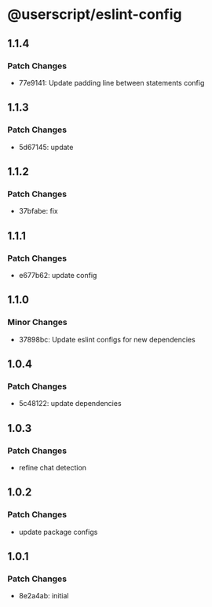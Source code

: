 # @userscript/eslint-config

## 1.1.4

### Patch Changes

- 77e9141: Update padding line between statements config

## 1.1.3

### Patch Changes

- 5d67145: update

## 1.1.2

### Patch Changes

- 37bfabe: fix

## 1.1.1

### Patch Changes

- e677b62: update config

## 1.1.0

### Minor Changes

- 37898bc: Update eslint configs for new dependencies

## 1.0.4

### Patch Changes

- 5c48122: update dependencies

## 1.0.3

### Patch Changes

- refine chat detection

## 1.0.2

### Patch Changes

- update package configs

## 1.0.1

### Patch Changes

- 8e2a4ab: initial
